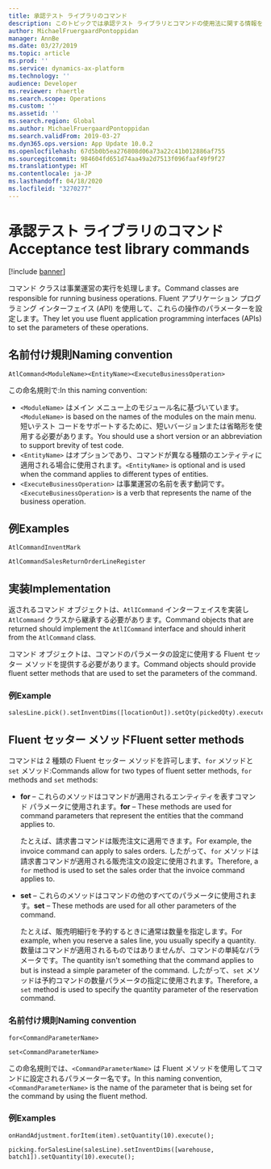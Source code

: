 ```yaml
---
title: 承認テスト ライブラリのコマンド
description: このトピックでは承認テスト ライブラリとコマンドの使用法に関する情報を提供します。
author: MichaelFruergaardPontoppidan
manager: AnnBe
ms.date: 03/27/2019
ms.topic: article
ms.prod: ''
ms.service: dynamics-ax-platform
ms.technology: ''
audience: Developer
ms.reviewer: rhaertle
ms.search.scope: Operations
ms.custom: ''
ms.assetid: ''
ms.search.region: Global
ms.author: MichaelFruergaardPontoppidan
ms.search.validFrom: 2019-03-27
ms.dyn365.ops.version: App Update 10.0.2
ms.openlocfilehash: 67d5b0b5ea276808d06a73a22c41b012886af755
ms.sourcegitcommit: 984604fd651d74aa49a2d7513f096faaf49f9f27
ms.translationtype: HT
ms.contentlocale: ja-JP
ms.lasthandoff: 04/18/2020
ms.locfileid: "3270277"
---
```

# <a name="acceptance-test-library-commands"></a><span data-ttu-id="b562f-103">承認テスト ライブラリのコマンド</span><span class="sxs-lookup"><span data-stu-id="b562f-103">Acceptance test library commands</span></span>

[!include [banner](../includes/banner.md)]

<span data-ttu-id="b562f-104">コマンド クラスは事業運営の実行を処理します。</span><span class="sxs-lookup"><span data-stu-id="b562f-104">Command classes are responsible for running business operations.</span></span> <span data-ttu-id="b562f-105">Fluent アプリケーション プログラミング インターフェイス (API) を使用して、これらの操作のパラメーターを設定します。</span><span class="sxs-lookup"><span data-stu-id="b562f-105">They let you use fluent application programming interfaces (APIs) to set the parameters of these operations.</span></span>

## <a name="naming-convention"></a><span data-ttu-id="b562f-106">名前付け規則</span><span class="sxs-lookup"><span data-stu-id="b562f-106">Naming convention</span></span>

`AtlCommand<ModuleName><EntityName><ExecuteBusinessOperation>`

<span data-ttu-id="b562f-107">この命名規則で:</span><span class="sxs-lookup"><span data-stu-id="b562f-107">In this naming convention:</span></span>

+ <span data-ttu-id="b562f-108">`<ModuleName>` はメイン メニュー上のモジュール名に基づいています。</span><span class="sxs-lookup"><span data-stu-id="b562f-108">`<ModuleName>` is based on the names of the modules on the main menu.</span></span> <span data-ttu-id="b562f-109">短いテスト コードをサポートするために、短いバージョンまたは省略形を使用する必要があります。</span><span class="sxs-lookup"><span data-stu-id="b562f-109">You should use a short version or an abbreviation to support brevity of test code.</span></span>
+ <span data-ttu-id="b562f-110">`<EntityName>` はオプションであり、コマンドが異なる種類のエンティティに適用される場合に使用されます。</span><span class="sxs-lookup"><span data-stu-id="b562f-110">`<EntityName>` is optional and is used when the command applies to different types of entities.</span></span>
+ <span data-ttu-id="b562f-111">`<ExecuteBusinessOperation>` は事業運営の名前を表す動詞です。</span><span class="sxs-lookup"><span data-stu-id="b562f-111">`<ExecuteBusinessOperation>` is a verb that represents the name of the business operation.</span></span>

## <a name="examples"></a><span data-ttu-id="b562f-112">例</span><span class="sxs-lookup"><span data-stu-id="b562f-112">Examples</span></span>

```xpp
AtlCommandInventMark

AtlCommandSalesReturnOrderLineRegister
```

## <a name="implementation"></a><span data-ttu-id="b562f-113">実装</span><span class="sxs-lookup"><span data-stu-id="b562f-113">Implementation</span></span>

<span data-ttu-id="b562f-114">返されるコマンド オブジェクトは、`AtlICommand` インターフェイスを実装し `AtlCommand` クラスから継承する必要があります。</span><span class="sxs-lookup"><span data-stu-id="b562f-114">Command objects that are returned should implement the `AtlICommand` interface and should inherit from the `AtlCommand` class.</span></span>

<span data-ttu-id="b562f-115">コマンド オブジェクトは、コマンドのパラメータの設定に使用する Fluent セッター メソッドを提供する必要があります。</span><span class="sxs-lookup"><span data-stu-id="b562f-115">Command objects should provide fluent setter methods that are used to set the parameters of the command.</span></span>

### <a name="example"></a><span data-ttu-id="b562f-116">例</span><span class="sxs-lookup"><span data-stu-id="b562f-116">Example</span></span>

```xpp
salesLine.pick().setInventDims([locationOut]).setQty(pickedQty).execute();
```

## <a name="fluent-setter-methods"></a><span data-ttu-id="b562f-117">Fluent セッター メソッド</span><span class="sxs-lookup"><span data-stu-id="b562f-117">Fluent setter methods</span></span>

<span data-ttu-id="b562f-118">コマンドは 2 種類の Fluent セッター メソッドを許可します、`for` メソッドと `set` メソッド:</span><span class="sxs-lookup"><span data-stu-id="b562f-118">Commands allow for two types of fluent setter methods, `for` methods and `set` methods:</span></span>

+ <span data-ttu-id="b562f-119">**for** – これらのメソッドはコマンドが適用されるエンティティを表すコマンド パラメータに使用されます。</span><span class="sxs-lookup"><span data-stu-id="b562f-119">**for** – These methods are used for command parameters that represent the entities that the command applies to.</span></span>

    <span data-ttu-id="b562f-120">たとえば、請求書コマンドは販売注文に適用できます。</span><span class="sxs-lookup"><span data-stu-id="b562f-120">For example, the invoice command can apply to sales orders.</span></span> <span data-ttu-id="b562f-121">したがって、`for` メソッドは請求書コマンドが適用される販売注文の設定に使用されます。</span><span class="sxs-lookup"><span data-stu-id="b562f-121">Therefore, a `for` method is used to set the sales order that the invoice command applies to.</span></span>

+ <span data-ttu-id="b562f-122">**set** – これらのメソッドはコマンドの他のすべてのパラメータに使用されます。</span><span class="sxs-lookup"><span data-stu-id="b562f-122">**set** – These methods are used for all other parameters of the command.</span></span> 

    <span data-ttu-id="b562f-123">たとえば、販売明細行を予約するときに通常は数量を指定します。</span><span class="sxs-lookup"><span data-stu-id="b562f-123">For example, when you reserve a sales line, you usually specify a quantity.</span></span> <span data-ttu-id="b562f-124">数量はコマンドが適用されるものではありませんが、コマンドの単純なパラメータです。</span><span class="sxs-lookup"><span data-stu-id="b562f-124">The quantity isn't something that the command applies to but is instead a simple parameter of the command.</span></span> <span data-ttu-id="b562f-125">したがって、`set` メソッドは予約コマンドの数量パラメータの指定に使用されます。</span><span class="sxs-lookup"><span data-stu-id="b562f-125">Therefore, a `set` method is used to specify the quantity parameter of the reservation command.</span></span>

### <a name="naming-convention"></a><span data-ttu-id="b562f-126">名前付け規則</span><span class="sxs-lookup"><span data-stu-id="b562f-126">Naming convention</span></span>

`for<CommandParameterName>`

`set<CommandParameterName>`

<span data-ttu-id="b562f-127">この命名規則では、`<CommandParameterName>` は Fluent メソッドを使用してコマンドに設定されるパラメーター名です。</span><span class="sxs-lookup"><span data-stu-id="b562f-127">In this naming convention, `<CommandParameterName>` is the name of the parameter that is being set for the command by using the fluent method.</span></span>

### <a name="examples"></a><span data-ttu-id="b562f-128">例</span><span class="sxs-lookup"><span data-stu-id="b562f-128">Examples</span></span>

```xpp
onHandAdjustment.forItem(item).setQuantity(10).execute();
    
picking.forSalesLine(salesLine).setInventDims([warehouse, batch1]).setQuantity(10).execute();
```
